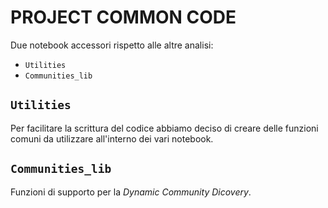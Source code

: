 
# PROJECT COMMON CODE
Due notebook accessori rispetto alle altre analisi:
- `Utilities`
- `Communities_lib`

## `Utilities`
Per facilitare la scrittura del codice abbiamo deciso di creare delle funzioni comuni da utilizzare all'interno dei vari notebook. 

## `Communities_lib`
Funzioni di supporto per la *Dynamic Community Dicovery*.